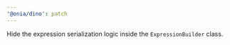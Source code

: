 ```yaml
---
'@onia/dino': patch
---
```


Hide the expression serialization logic inside the `ExpressionBuilder` class.
